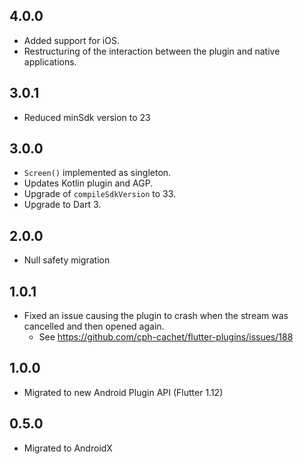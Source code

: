 ## 4.0.0

- Added support for iOS.
- Restructuring of the interaction between the plugin and native applications.

## 3.0.1

- Reduced minSdk version to 23

## 3.0.0

- `Screen()` implemented as singleton.
- Updates Kotlin plugin and AGP.
- Upgrade of `compileSdkVersion` to 33.
- Upgrade to Dart 3.

## 2.0.0

- Null safety migration

## 1.0.1

- Fixed an issue causing the plugin to crash when the stream was cancelled and then opened again.
  - See <https://github.com/cph-cachet/flutter-plugins/issues/188>

## 1.0.0

- Migrated to new Android Plugin API (Flutter 1.12)

## 0.5.0

- Migrated to AndroidX
